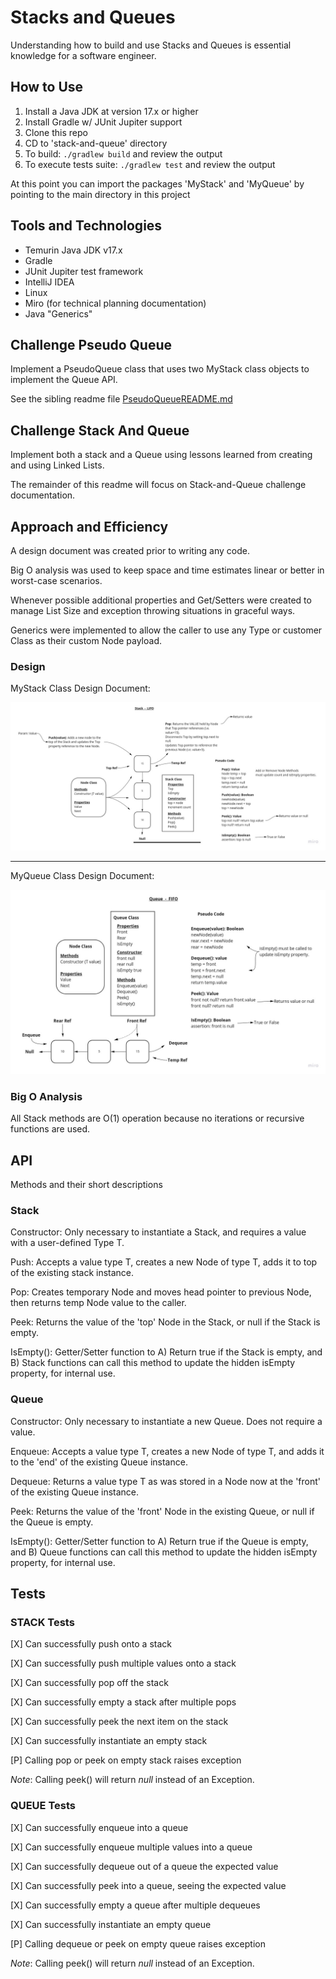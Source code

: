 # Stacks and Queues

Understanding how to build and use Stacks and Queues is essential knowledge for a software engineer.

## How to Use

1. Install a Java JDK at version 17.x or higher
2. Install Gradle w/ JUnit Jupiter support
3. Clone this repo
4. CD to 'stack-and-queue' directory
5. To build: `./gradlew build` and review the output
6. To execute tests suite: `./gradlew test` and review the output

At this point you can import the packages 'MyStack' and 'MyQueue' by pointing to the main directory in this project

## Tools and Technologies

- Temurin Java JDK v17.x
- Gradle
- JUnit Jupiter test framework
- IntelliJ IDEA
- Linux
- Miro (for technical planning documentation)
- Java "Generics"

## Challenge Pseudo Queue

Implement a PseudoQueue class that uses two MyStack class objects to implement the Queue API.

See the sibling readme file [PseudoQueueREADME.md](./PseudoQueueREADME.html)

## Challenge Stack And Queue

Implement both a stack and a Queue using lessons learned from creating and using Linked Lists.

The remainder of this readme will focus on Stack-and-Queue challenge documentation.

## Approach and Efficiency

A design document was created prior to writing any code.

Big O analysis was used to keep space and time estimates linear or better in worst-case scenarios.

Whenever possible additional properties and Get/Setters were created to manage List Size and exception throwing situations in graceful ways.

Generics were implemented to allow the caller to use any Type or customer Class as their custom Node payload.

### Design

MyStack Class Design Document:

![StackClass Technical Design Drawing](./stack.jpg)

-- -

MyQueue Class Design Document:

![QueueClass Technical Design Drawing](./queue.jpg)

### Big O Analysis

All Stack methods are O(1) operation because no iterations or recursive functions are used.

## API

Methods and their short descriptions

### Stack

Constructor: Only necessary to instantiate a Stack, and requires a value with a user-defined Type T.

Push: Accepts a value type T, creates a new Node of type T, adds it to top of the existing stack instance.

Pop: Creates temporary Node and moves head pointer to previous Node, then returns temp Node value to the caller.

Peek: Returns the value of the 'top' Node in the Stack, or null if the Stack is empty.

IsEmpty(): Getter/Setter function to A) Return true if the Stack is empty, and B) Stack functions can call this method to update the hidden isEmpty property, for internal use.

### Queue

Constructor: Only necessary to instantiate a new Queue. Does not require a value.

Enqueue: Accepts a value type T, creates a new Node of type T, and adds it to the 'end' of the existing Queue instance.

Dequeue: Returns a value type T as was stored in a Node now at the 'front' of the existing Queue instance.

Peek: Returns the value of the 'front' Node in the existing Queue, or null if the Queue is empty.

IsEmpty(): Getter/Setter function to A) Return true if the Queue is empty, and B) Queue functions can call this method to update the hidden isEmpty property, for internal use.

## Tests

### STACK Tests

[X] Can successfully push onto a stack

[X] Can successfully push multiple values onto a stack

[X] Can successfully pop off the stack

[X] Can successfully empty a stack after multiple pops

[X] Can successfully peek the next item on the stack

[X] Can successfully instantiate an empty stack

[P] Calling pop or peek on empty stack raises exception

*Note*: Calling peek() will return *null* instead of an Exception.

### QUEUE Tests

[X] Can successfully enqueue into a queue

[X] Can successfully enqueue multiple values into a queue

[X] Can successfully dequeue out of a queue the expected value

[X] Can successfully peek into a queue, seeing the expected value

[X] Can successfully empty a queue after multiple dequeues

[X] Can successfully instantiate an empty queue

[P] Calling dequeue or peek on empty queue raises exception

*Note*: Calling peek() will return *null* instead of an Exception.
